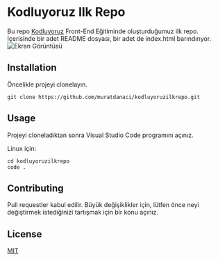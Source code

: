 # Kodluyoruz Ilk Repo

Bu repo [Kodluyoruz](https://kodluyoruz.org/tr/kodluyoruz/) Front-End Eğitiminde oluşturduğumuz ilk repo. İçerisinde bir adet README dosyası, bir adet de index.html barındırıyor.
![Ekran Görüntüsü](https://user-images.githubusercontent.com/89817372/197355963-a3f01163-c5a7-4329-89f2-21011d81411d.png)

## Installation

Öncelikle projeyi clonelayın.

`git clone https://github.com/muratdanaci/kodluyoruzilkrepo.git`

## Usage

Projeyi cloneladıktan sonra Visual Studio Code programını açınız.

Linux için:

```
cd kodluyoruzilkrepo
code .
```

## Contributing

Pull requestler kabul edilir. Büyük değişiklikler için, lütfen önce neyi değiştirmek istediğinizi tartışmak için bir konu açınız.

## License

[MIT](https://choosealicense.com/licenses/mit/) 
